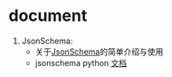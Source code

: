 # document

1. JsonSchema:
   * 关于[JsonSchema](./JsonSchema.md)的简单介绍与使用
   * jsonschema python [文档](https://python-jsonschema.readthedocs.io/en/stable/)

